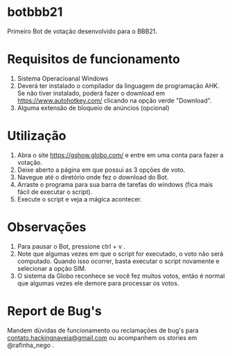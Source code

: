 # botbbb21
Primeiro Bot de votação desenvolvido para o BBB21.

# Requisitos de funcionamento

1. Sistema Operacioanal Windows
2. Deverá ter instalado o compilador da linguagem de programação AHK. Se não tiver instalado, poderá fazer o download em https://www.autohotkey.com/ 
   clicando na opção verde "Download".
3. Alguma extensão de bloqueio de anúncios (opcional)

# Utilização

1. Abra o site https://gshow.globo.com/ e entre em uma conta para fazer a votação.
2. Deixe aberto a página em que possui as 3 opções de voto.
3. Navegue até o diretório onde fez o download do Bot.
4. Arraste o programa para sua barra de tarefas do windows (fica mais fácil de executar o script).
5. Execute o script e veja a mágica acontecer.

# Observações

1. Para pausar o Bot, pressione ctrl + v .
2. Note que algumas vezes em que o script for executado, o voto não será computado. Quando isso ocorrer, basta executar o script novamente e selecionar a opção SIM.
3. O sistema da Globo reconhece se você fez muitos votos, então é normal que algumas vezes ele demore para processar os votos.

# Report de Bug's

Mandem dúvidas de funcionamento ou reclamações de bug's para contato.hackingnaveia@gmail.com ou acompanhem os stories em @rafinha_nego .

